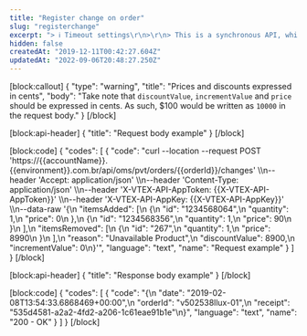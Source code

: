 ```yaml
---
title: "Register change on order"
slug: "registerchange"
excerpt: "> ℹ️ Timeout settings\r\n>\r\n> This is a synchronous API, which means the application requests data and waits until a value is returned. This behavior can cause timeout errors; to avoid them, we recommend setting the timeout in 20 seconds.\r\n\r\n This request allows [changing an order](https://help.vtex.com/en/tutorial/changing-items-from-a-completed-order--tutorials_190) by:\n\r- Adding items to an order\n\r- Removing items from an order\n\r- Applying discounts to the total value of the order\n\r- Incrementing the total value of the order. \n\nIn those scenarios of order changes, it is possible to insert a [Partial invoice](https://help.vtex.com/en/tracks/orders--2xkTisx4SXOWXQel8Jg8sa/q9GPspTb9cHlMeAZfdEUe). The total value of the order will be updated after the insertion of the invoice, even when there is a partial invoice scenario. The updated value is settled by VTEX's Payment Gateway. The reimbursement for the shopper is automatic. \n\r\n\rThis action can only be done for orders in these status:\n\r- `handling`\n\r- `waiting-for-fulfillment` \n\r\n\r> The `Change order` resource is needed to use this API request. This is included in `OMS - Full access` and `IntegrationProfile - Fulfillment Oms`, among other default roles available in the Admin. Learn more about the [License manager roles and resources](https://help.vtex.com/en/tutorial/roles--7HKK5Uau2H6wxE1rH5oRbc#)."
hidden: false
createdAt: "2019-12-11T00:42:27.604Z"
updatedAt: "2022-09-06T20:48:27.250Z"
---
```

[block:callout]
{
  "type": "warning",
  "title": "Prices and discounts expressed in cents",
  "body": "Take note that `discountValue`, `incrementValue` and `price` should be expressed in cents. As such, $100 would be written as `10000` in the request body."
}
[/block]

[block:api-header]
{
  "title": "Request body example"
}
[/block]

[block:code]
{
  "codes": [
    {
      "code": "curl --location --request POST 'https://{{accountName}}.{{environment}}.com.br/api/oms/pvt/orders/{{orderId}}/changes' \\\n--header 'Accept: application/json' \\\n--header 'Content-Type: application/json' \\\n--header 'X-VTEX-API-AppToken: {{X-VTEX-API-AppToken}}' \\\n--header 'X-VTEX-API-AppKey: {{X-VTEX-API-AppKey}}' \\\n--data-raw '{\n  \"itemsAdded\": [\n    {\n      \"id\": \"1234568064\",\n      \"quantity\": 1,\n      \"price\": 0\n    },\n    {\n      \"id\": \"1234568356\",\n      \"quantity\": 1,\n      \"price\": 90\n    }\n  ],\n  \"itemsRemoved\": [\n    {\n      \"id\": \"267\",\n      \"quantity\": 1,\n      \"price\": 8990\n    }\n  ],\n  \"reason\": \"Unavailable Product\",\n  \"discountValue\": 8900,\n  \"incrementValue\": 0\n}'",
      "language": "text",
      "name": "Request example"
    }
  ]
}
[/block]

[block:api-header]
{
  "title": "Response body example"
}
[/block]

[block:code]
{
  "codes": [
    {
      "code": "{\n  \"date\": \"2019-02-08T13:54:33.6868469+00:00\",\n  \"orderId\": \"v502538llux-01\",\n  \"receipt\": \"535d4581-a2a2-4fd2-a206-1c61eae91b1e\"\n}",
      "language": "text",
      "name": "200 - OK"
    }
  ]
}
[/block]